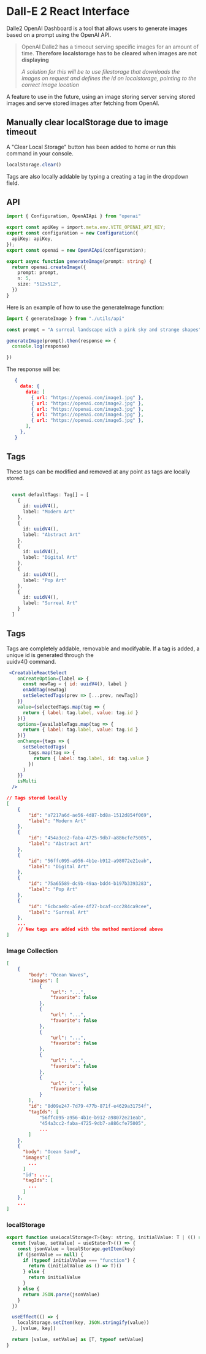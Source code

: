 # Dall-E 2 React Interface

Dalle2 OpenAI Dashboard is a tool that allows users to generate images based on a prompt using the OpenAI API. 

> OpenAI Dalle2 has a timeout serving specific images for an amount of time. 
> **Therefore localstorage has to be cleared when images are not displaying**
>
> *A solution for this will be to use filestorage that downloads the images on request and defines the id on localstorage, pointing to the correct image location*

A feature to use in the future, using an image storing server serving stored images and serve stored images after fetching from OpenAI.


## Manually clear localStorage due to image timeout

A "Clear Local Storage" button has been added to home
or run this command in your console.  
```js
localStorage.clear()
```
Tags are also locally addable by typing a creating a tag in the dropdown field.

## API
```ts
import { Configuration, OpenAIApi } from "openai"

export const apiKey = import.meta.env.VITE_OPENAI_API_KEY;
export const configuration = new Configuration({
  apiKey: apiKey,
});
export const openai = new OpenAIApi(configuration);

export async function generateImage(prompt: string) {
  return openai.createImage({
    prompt: prompt,
    n: 5,
    size: "512x512",
  })
}
```

Here is an example of how to use the generateImage function:

```ts
import { generateImage } from "./utils/api"

const prompt = "A surreal landscape with a pink sky and strange shapes"

generateImage(prompt).then(response => {
  console.log(response)

})

```

The response will be:
```json
   {
     data: {
       data: [
         { url: "https://openai.com/image1.jpg" },
         { url: "https://openai.com/image2.jpg" },
         { url: "https://openai.com/image3.jpg" },
         { url: "https://openai.com/image4.jpg" },
         { url: "https://openai.com/image5.jpg" },
       ],
     },
   }
   ```

## Tags
These tags can be modified and removed at any point as tags are locally stored.
```typescript

  const defaultTags: Tag[] = [
    {
      id: uuidV4(),
      label: "Modern Art"
    },
    {
      id: uuidV4(),
      label: "Abstract Art"
    },
    {
      id: uuidV4(),
      label: "Digital Art"
    },
    {
      id: uuidV4(),
      label: "Pop Art"
    },
    {
      id: uuidV4(),
      label: "Surreal Art"
    }
  ]

```

## Tags
Tags are completely addable, removable and modifyable.
If a tag is added, a unique id is generated through the  
uuidv4() command.


```jsx
 <CreatableReactSelect
    onCreateOption={label => {
      const newTag = { id: uuidV4(), label }
      onAddTag(newTag)
      setSelectedTags(prev => [...prev, newTag])
    }}
    value={selectedTags.map(tag => {
      return { label: tag.label, value: tag.id }
    })}
    options={availableTags.map(tag => {
      return { label: tag.label, value: tag.id }
    })}
    onChange={tags => {
      setSelectedTags(
        tags.map(tag => {
          return { label: tag.label, id: tag.value }
        })
      )
    }}
    isMulti
  />
```
```json
// Tags stored locally
[
    {
        "id": "a7217a6d-ae56-4d87-bd8a-1512d854f069",
        "label": "Modern Art"
    },
    {
        "id": "454a3cc2-faba-4725-9db7-a886cfe75005",
        "label": "Abstract Art"
    },
    {
        "id": "56ffc095-a956-4b1e-b912-a98072e21eab",
        "label": "Digital Art"
    },
    {
        "id": "75a65589-dc9b-49aa-bdd4-b197b3393283",
        "label": "Pop Art"
    },
    {
        "id": "6cbcae8c-a5ee-4f27-bcaf-ccc284ca9cee",
        "label": "Surreal Art"
    },
    ...
    // New tags are added with the method mentioned above
]
```
### Image Collection
```json
[
    {
        "body": "Ocean Waves",
        "images": [
            {
                "url": "...",
                "favorite": false
            },
            {
                "url": "...",
                "favorite": false
            },
            {
                "url": "...",
                "favorite": false
            },
            {
                "url": "...",
                "favorite": false
            },
            {
                "url": "...",
                "favorite": false
            }
        ],
        "id": "8d09e247-7d79-477b-871f-e4629a31754f",
        "tagIds": [
            "56ffc095-a956-4b1e-b912-a98072e21eab",
            "454a3cc2-faba-4725-9db7-a886cfe75005",
            ...
        ]
    },
    {
      "body": "Ocean Sand",
      "images":[
        ...
      ]
      "id": ...,
      "tagIds": [
        ...
      ]
    },
    ...
]
```

### localStorage
```jsx
export function useLocalStorage<T>(key: string, initialValue: T | (() => T)) {
  const [value, setValue] = useState<T>(() => {
    const jsonValue = localStorage.getItem(key)
    if (jsonValue == null) {
      if (typeof initialValue === "function") {
        return (initialValue as () => T)()
      } else {
        return initialValue
      }
    } else {
      return JSON.parse(jsonValue)
    }
  })

  useEffect(() => {
    localStorage.setItem(key, JSON.stringify(value))
  }, [value, key])

  return [value, setValue] as [T, typeof setValue]
}
```
